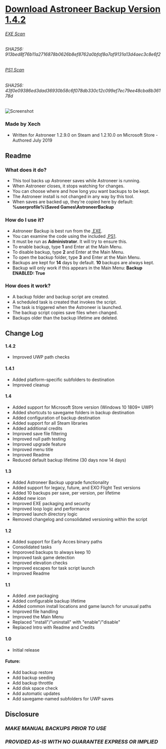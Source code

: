 
# [Download Astroneer Backup Version 1.4.2](https://github.com/Xechorizo/Astroneer-Backup/blob/master/AstroneerBackup.exe)
###### [EXE Scan](https://www.virustotal.com/gui/file/913bed8f76b11a2716878b0626b8ef8762a0bfaf8a7af9131a13d4aec3c8e6f2/detection)
###### SHA256: 913bed8f76b11a2716878b0626b8ef8762a0bfaf8a7af9131a13d4aec3c8e6f2

###### [PS1 Scan](https://www.virustotal.com/gui/file/43f0e09386ed3dad36930b58c6f078db330c12c099ef7ec79ee48cba8b36178d/detection)
###### SHA256: 43f0e09386ed3dad36930b58c6f078db330c12c099ef7ec79ee48cba8b36178d

![Screenshot](https://i.imgur.com/P3YPkY8.png)

### Made by Xech
- Written for Astroneer 1.2.9.0 on Steam and 1.2.10.0 on Microsoft Store - Authored July 2019

## Readme
### What does it do?
- This tool backs up Astroneer saves while Astroneer is running.
- When Astroneer closes, it stops watching for changes.
- You can choose where and how long you want backups to be kept.
- The Astroneer install is not changed in any way by this tool.
- When saves are backed up, they're copied here by default: **%userprofile%\Saved Games\AstroneerBackup**

### How do I use it?
- Astroneer Backup is best run from the [.EXE](https://github.com/Xechorizo/Astroneer-Backup/blob/master/AstroneerBackup.exe).
- You can examine the code using the included [.PS1](https://github.com/Xechorizo/Astroneer-Backup/blob/master/AstroneerBackup.ps1).
- It must be run as **Administrator**. It will try to ensure this.
- To enable backup, type **1** and Enter at the Main Menu.
- To disable backup, type **2** and Enter at the Main Menu.
- To open the backup folder, type **3** and Enter at the Main Menu.
- Backups are kept for **14** days by default. **10** backups are always kept.
- Backup will only work if this appears in the Main Menu: **Backup ENABLED: True**

### How does it work?
- A backup folder and backup script are created.
- A scheduled task is created that invokes the script.
- The task is triggered when the Astroneer is launched.
- The backup script copies save files when changed.
- Backups older than the backup lifetime are deleted.

## Change Log
#### 1.4.2
- Improved UWP path checks

#### 1.4.1
- Added platform-specific subfolders to destination
- Improved cleanup

#### 1.4
- Added support for Microsoft Store version (Windows 10 1809+ UWP)
- Added shortcuts to savegame folders in backup destination
- Added configuration of backup destination
- Added support for all Steam libraries
- Added additional credits
- Improved save file filtering
- Improved null path testing
- Improved upgrade feature
- Improved menu title
- Improved Readme
- Reduced default backup lifetime (30 days now 14 days)

#### 1.3
- Added Astroneer Backup upgrade functionality
- Added support for legacy, future, and EXO Flight Test versions
- Added 10 backups per save, per version, per lifetime
- Added new icon
- Improved EXE packaging and security
- Improved loop logic and performance
- Improved launch directory logic
- Removed changelog and consolidated versioning within the script

#### 1.2
- Added support for Early Acces binary paths
- Consolidated tasks
- Imporoved backups to always keep 10 
- Improved task game detection
- Improved elevation checks
- Improved escapes for task script launch
- Improved Readme

#### 1.1
- Added .exe packaging
- Added configurable backup lifetime
- Added common install locations and game launch for unusual paths
- Improved file handling
- Improved the Main Menu
- Replaced "install"/"uninstall" with "enable"/"disable"
- Replaced Intro with Readme and Credits

#### 1.0
- Initial release

#### Future:
- Add backup restore
- Add backup seeding
- Add backup throttle
- Add disk space check
- Add automatic updates
- Add savegame-named subfolders for UWP saves

## Disclosure
### *MAKE MANUAL BACKUPS PRIOR TO USE*
### *PROVIDED AS-IS WITH NO GUARANTEE EXPRESS OR IMPLIED*
